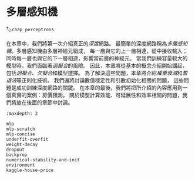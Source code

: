 # 多層感知機
:label:`chap_perceptrons`

在本章中，我們將第一次介紹真正的*深度*網路。
最簡單的深度網路稱為*多層感知機*。多層感知機由多層神經元組成，
每一層與它的上一層相連，從中接收輸入；
同時每一層也與它的下一層相連，影響當前層的神經元。
當我們訓練容量較大的模型時，我們面臨著*過擬合*的風險。
因此，本章將從基本的概念介紹開始講起，包括*過擬合*、*欠擬合*和模型選擇。
為了解決這些問題，本章將介紹*權重衰減*和*暫退法*等正則化技術。
我們還將討論數值穩定性和引數初始化相關的問題，
這些問題是成功訓練深度網路的關鍵。
在本章的最後，我們將把所介紹的內容應用到一個真實的案例：房價預測。
關於模型計算效能、可延展性和效率相關的問題，我們將放在後面的章節中討論。

```toc
:maxdepth: 2

mlp
mlp-scratch
mlp-concise
underfit-overfit
weight-decay
dropout
backprop
numerical-stability-and-init
environment
kaggle-house-price
```
